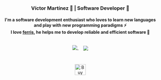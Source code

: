 <div align="center">

### Víctor Martínez :boy: | Software Developer :space_invader: 
#### I'm a software development enthusiast who loves to learn new languages and play with new programming paradigms :zap: <br> I love [ferris](https://rustacean.net), he helps me to develop reliable and efficient software 🦀

</br>

<a href="https://github.com/anuraghazra/github-readme-stats">
  <img align="top" src="https://github-readme-stats.vercel.app/api/top-langs/?username=JasterV&layout=compact&theme=panda&langs_count=7&hide=java,javascript,c,php,processing,html,ejs" />
</a>
&nbsp;
&nbsp;
<a href="https://github.com/ryo-ma/github-profile-trophy">
  <img align="center" src="https://github-profile-trophy.vercel.app/?username=JasterV&theme=nord&column=3" />
</a>

&nbsp;

<a href='https://ko-fi.com/X7X26W4YR' target='_blank'><img height='36' style='border:0px;height:36px;' src='https://cdn.ko-fi.com/cdn/kofi2.png?v=3' border='0' alt='Buy Me a Coffee at ko-fi.com' /></a>

</div>
